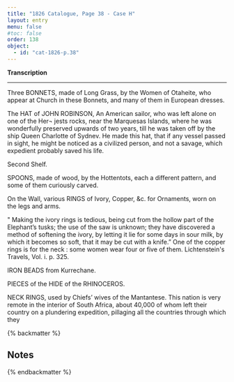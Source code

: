 ```yaml
---
title: "1826 Catalogue, Page 38 - Case H"
layout: entry
menu: false
#toc: false
order: 138
object:
  - id: "cat-1826-p.38"
---
```



**Transcription**

---

Three BONNETS, made of Long Grass, by the Women of
Otaheite, who appear at Church in these Bonnets,
and many of them in European dresses.

The HAT of JOHN ROBINSON,
An American sailor, who was left alone on one of the Her¬
jests rocks, near the Marquesas Islands, where he was
wonderfully preserved upwards of two years, till he
was taken off by the ship Queen Charlotte of Sydnev.
He made this hat, that if any vessel passed in sight, he
might be noticed as a civilized person, and not a savage,
which expedient probably saved his life.


Second Shelf.

SPOONS, made of wood, by the Hottentots, each a different
pattern, and some of them curiously carved.

On the Wall, various RINGS of Ivory, Copper, &c. for
Ornaments, worn on the legs and arms.

" Making the ivory rings is tedious, being cut from the
hollow part of the Elephant’s tusks; the use of the saw is
unknown; they have discovered a method of softening
the ivory, by letting it lie for some days in sour milk, by
which it becomes so soft, that it may be cut with a
knife.” One of the copper rings is for the neck : some
women wear four or five of them.
Lichtenstein's Travels, Vol. i. p. 325.

IRON BEADS from Kurrechane.

PIECES of the HIDE of the RHINOCEROS.

NECK RINGS, used by Chiefs’ wives of the Mantantese.
This nation is very remote in the interior of South Africa,
about 40,000 of whom left their country on a plundering
expedition, pillaging all the countries through which they

{% backmatter %}

## Notes

{% endbackmatter %}

